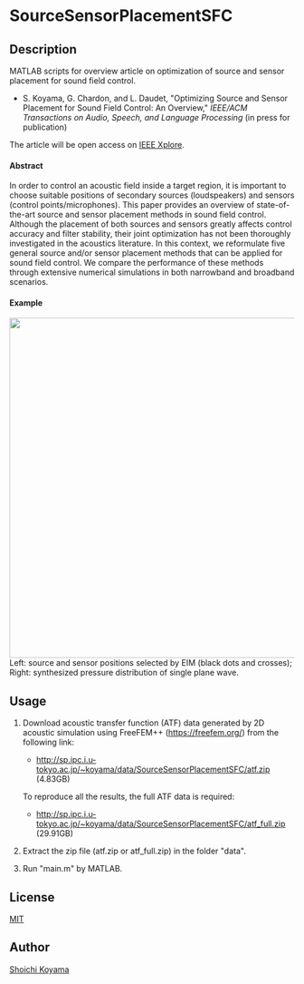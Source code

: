 # SourceSensorPlacementSFC

## Description
MATLAB scripts for overview article on optimization of source and sensor placement for sound field control.

- S. Koyama, G. Chardon, and L. Daudet, "Optimizing Source and Sensor Placement for Sound Field Control: An Overview," *IEEE/ACM Transactions on Audio, Speech, and Language Processing* (in press for publication)

The article will be open access on [IEEE Xplore](https://ieeexplore.ieee.org/xpl/RecentIssue.jsp?punumber=6570655).

#### Abstract  
In order to control an acoustic field inside a target region, it is important to choose suitable positions of secondary sources (loudspeakers) and sensors (control points/microphones). This paper provides an overview of state-of-the-art source and sensor placement methods in sound field control. Although the placement of both sources and sensors greatly affects control accuracy and filter stability, their joint optimization has not been thoroughly investigated in the acoustics literature. In this context, we reformulate five general source and/or sensor placement methods that can be applied for sound field control. We compare the performance of these methods through extensive numerical simulations in both narrowband and broadband scenarios.

#### Example

<img width="600pt" src="http://sp.ipc.i.u-tokyo.ac.jp/~koyama/data/SourceSensorPlacementSFC/example.png">
Left: source and sensor positions selected by EIM (black dots and crosses); Right: synthesized pressure distribution of single plane wave.

## Usage
1. Download acoustic transfer function (ATF) data generated by 2D acoustic simulation using FreeFEM++ (https://freefem.org/) from the following link:
   - http://sp.ipc.i.u-tokyo.ac.jp/~koyama/data/SourceSensorPlacementSFC/atf.zip (4.83GB)
   
   To reproduce all the results, the full ATF data is required:
   - http://sp.ipc.i.u-tokyo.ac.jp/~koyama/data/SourceSensorPlacementSFC/atf_full.zip (29.91GB)
   
2. Extract the zip file (atf.zip or atf_full.zip) in the folder "data".

3. Run "main.m" by MATLAB.

## License 
[MIT](https://github.com/sh01k/SourceSensorPlacementSFC/blob/master/LICENSE)

## Author
[Shoichi Koyama](https://www.sh01.org/) 
